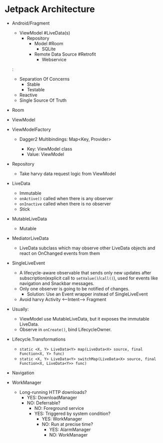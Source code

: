 # Jetpack Architecture

- Android/Fragment
    - ViewModel #LiveData(s)
        - Repository
            - Model #Room
                - SQLite
            - Remote Data Source #Retrofit
                - Webservice

    :
    - Separation Of Concerns
        - Stable
        - Testable
    - Reactive
    - Single Source Of Truth

- Room

- ViewModel

- ViewModelFactory
    - Dagger2 Multibindings: Map<Key, Provider<Value>>
        - Key: ViewModel class
        - Value: ViewModel

- Repository
    - Take harvy data request logic from ViewModel

- LiveData
    - Immutable
    - `onActive()` called when there is any observer
    - `onInactive` called when there is no observer
    - Stick

- MutableLiveData
    - Mutable

- MediatorLiveData
    - LiveData subclass which may observe other LiveData objects and react on OnChanged events from them

- SingleLiveEvent
    - A lifecycle-aware observable that sends only new updates after subscription(explicit call to `setValue()`/`call()`), used for events like navigation and Snackbar messages.
    - Only one observer is going to be notified of changes.
        - Solution: Use an Event wrapper instead of SingleLiveEvent
    - Avoid harvy Activity <--Intent--> Fragment 

- Usually:
    - ViewModel use MutableLiveData, but it exposes the immutable LiveData.
    - Observe in `onCreate()`, bind LifecycleOwner.

- Lifecycle.Transformations
    - `static <X, Y> LiveData<Y> map(LiveData<X> source, final Function<X, Y> func)`
    - `static <X, Y> LiveData<Y> switchMap(LiveData<X> source, final Function<X, LiveData<Y>> func)`

- Navigation

- WorkManager
    - Long-running HTTP downloads?
        - YES: DownloadManager
        - NO: Deferrable?
            - NO: Foreground service
            - YES: Triggered by system condition?
                - YES: WorkManager
                - NO: Run at precise time?
                    - YES: AlarmManager
                    - NO: WorkManager



